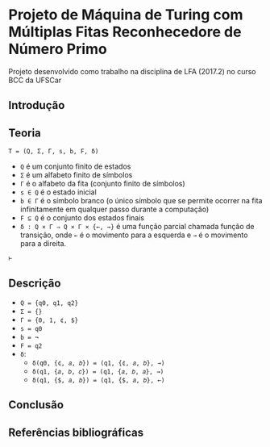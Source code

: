 # Projeto de Máquina de Turing com Múltiplas Fitas Reconhecedore de Número Primo

Projeto desenvolvido como trabalho na disciplina de LFA (2017.2) no curso BCC da UFSCar

## Introdução

## Teoria

`T = (Q, Σ, Γ, s, b, F, δ)`

- `Q` é um conjunto finito de estados
- `Σ` é um alfabeto finito de símbolos
- `Γ` é o alfabeto da fita (conjunto finito de símbolos)
- `s ∈ Q` é o estado inicial
- `b ∈ Γ` é o símbolo branco (o único símbolo que se permite ocorrer na fita infinitamente em qualquer passo durante a computação)
- `F ⊆ Q` é o conjunto dos estados finais
- `δ : Q × Γ ⇒ Q × Γ × {←, →}` é uma função parcial chamada função de transição, onde `←` é o movimento para a esquerda e `→` é o movimento para a direita.

`⊢`

## Descrição

- `Q = {q0, q1, q2}`
- `Σ = {}`
- `Γ = {0, 1, ¢, $}`
- `s = q0`
- `b = ¬`
- `F = q2`
- `δ`:
    - `δ(q0, {¢, 𝑎, 𝑏}) = (q1, {¢, 𝑎, 𝑏}, →)`
    - `δ(q1, {𝑎, 𝑏, 𝑐}) = (q1, {𝑎, 𝑏, 𝑎}, →)`
    - `δ(q1, {$, 𝑎, 𝑏}) = (q1, {$, 𝑎, 𝑏}, ←)`

## Conclusão

## Referências bibliográficas
